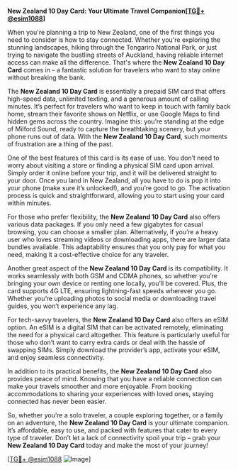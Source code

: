 **New Zealand 10 Day Card: Your Ultimate Travel Companion[[TG💪+ @esim1088](https://t.me/s/esim1088)]**

When you're planning a trip to New Zealand, one of the first things you need to consider is how to stay connected. Whether you're exploring the stunning landscapes, hiking through the Tongariro National Park, or just trying to navigate the bustling streets of Auckland, having reliable internet access can make all the difference. That's where the **New Zealand 10 Day Card** comes in – a fantastic solution for travelers who want to stay online without breaking the bank.

The **New Zealand 10 Day Card** is essentially a prepaid SIM card that offers high-speed data, unlimited texting, and a generous amount of calling minutes. It’s perfect for travelers who want to keep in touch with family back home, stream their favorite shows on Netflix, or use Google Maps to find hidden gems across the country. Imagine this: you’re standing at the edge of Milford Sound, ready to capture the breathtaking scenery, but your phone runs out of data. With the **New Zealand 10 Day Card**, such moments of frustration are a thing of the past.

One of the best features of this card is its ease of use. You don’t need to worry about visiting a store or finding a physical SIM card upon arrival. Simply order it online before your trip, and it will be delivered straight to your door. Once you land in New Zealand, all you have to do is pop it into your phone (make sure it’s unlocked!), and you’re good to go. The activation process is quick and straightforward, allowing you to start using your card within minutes.

For those who prefer flexibility, the **New Zealand 10 Day Card** also offers various data packages. If you only need a few gigabytes for casual browsing, you can choose a smaller plan. Alternatively, if you’re a heavy user who loves streaming videos or downloading apps, there are larger data bundles available. This adaptability ensures that you only pay for what you need, making it a cost-effective choice for any traveler.

Another great aspect of the **New Zealand 10 Day Card** is its compatibility. It works seamlessly with both GSM and CDMA phones, so whether you’re bringing your own device or renting one locally, you’ll be covered. Plus, the card supports 4G LTE, ensuring lightning-fast speeds wherever you go. Whether you’re uploading photos to social media or downloading travel guides, you won’t experience any lag.

For tech-savvy travelers, the **New Zealand 10 Day Card** also offers an eSIM option. An eSIM is a digital SIM that can be activated remotely, eliminating the need for a physical card altogether. This feature is particularly useful for those who don’t want to carry extra cards or deal with the hassle of swapping SIMs. Simply download the provider’s app, activate your eSIM, and enjoy seamless connectivity.

In addition to its practical benefits, the **New Zealand 10 Day Card** also provides peace of mind. Knowing that you have a reliable connection can make your travels smoother and more enjoyable. From booking accommodations to sharing your experiences with loved ones, staying connected has never been easier.

So, whether you’re a solo traveler, a couple exploring together, or a family on an adventure, the **New Zealand 10 Day Card** is your ultimate companion. It’s affordable, easy to use, and packed with features that cater to every type of traveler. Don’t let a lack of connectivity spoil your trip – grab your **New Zealand 10 Day Card** today and make the most of your journey!

[[TG💪+ @esim1088](https://t.me/s/esim1088) ![Image](https://i.postimg.cc/Y0z9fWf4/image.png)]